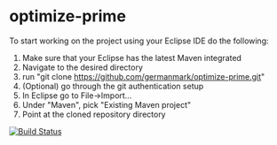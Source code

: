 # optimize-prime

To start working on the project using your Eclipse IDE do the following:

1. Make sure that your Eclipse has the latest Maven integrated
2. Navigate to the desired directory
3. run "git clone https://github.com/germanmark/optimize-prime.git"
4. (Optional) go through the git authentication setup
5. In Eclipse go to File->Import...
6. Under "Maven", pick "Existing Maven project"
7. Point at the cloned repository directory



[![Build Status](https://semaphoreci.com/api/v1/projects/4551e119-0d59-4ccf-89cf-26e653a9fbea/3161528/badge.svg)](https://semaphoreci.com/optimize-prime/optimize-prime)
